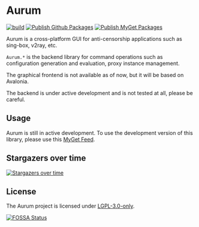 # Aurum

[![build](https://github.com/Shadowsocks-NET/Aurum/actions/workflows/build.yml/badge.svg)](https://github.com/Shadowsocks-NET/Aurum/actions/workflows/build.yml) [![Publish Github Packages](https://github.com/Shadowsocks-NET/Aurum/actions/workflows/publish-github.yml/badge.svg)](https://github.com/Shadowsocks-NET/Aurum/actions/workflows/publish-github.yml) [![Publish MyGet Packages](https://github.com/Shadowsocks-NET/Aurum/actions/workflows/publish-myget.yml/badge.svg)](https://github.com/Shadowsocks-NET/Aurum/actions/workflows/publish-myget.yml)

Aurum is a cross-platform GUI for anti-censorship applications such as sing-box, v2ray, etc.

`Aurum.*` is the backend library for command operations such as configuration generation and evaluation, proxy instance
management.

The graphical frontend is not available as of now, but it will be based on Avalonia.

The backend is under active development and is not tested at all, please be careful.

## Usage

Aurum is still in active development. To use the development version of this library, please use
this [MyGet Feed](https://www.myget.org/feed/Packages/aurum).

## Stargazers over time

[![Stargazers over time](https://starchart.cc/Shadowsocks-NET/Aurum.svg)](https://starchart.cc/Shadowsocks-NET/Aurum)

## License

The Aurum project is licensed under [LGPL-3.0-only](LICENSE).

[![FOSSA Status](https://app.fossa.com/api/projects/git%2Bgithub.com%2FShadowsocks-NET%2FAurum.svg?type=large)](https://app.fossa.com/projects/git%2Bgithub.com%2FShadowsocks-NET%2FAurum?ref=badge_large)
